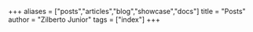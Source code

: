 +++
aliases = ["posts","articles","blog","showcase","docs"]
title = "Posts"
author = "Zilberto Junior"
tags = ["index"]
+++
